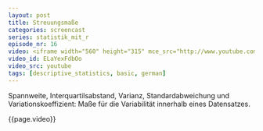 ```yaml
---
layout: post
title: Streuungsmaße
categories: screencast
series: statistik_mit_r
episode_nr: 16
video: <iframe width="560" height="315" mce_src="http://www.youtube.com/embed/ELaYexFdbOo" frameborder="0" allowfullscreen="" src="http://www.youtube.com/embed/ELaYexFdbOo"></iframe>
video_id: ELaYexFdbOo
video_src: youtube
tags: [descriptive_statistics, basic, german]
---
```


Spannweite, Interquartilsabstand, Varianz, Standardabweichung und Variationskoeffizient: Maße für die Variabilität innerhalb eines Datensatzes.
<!--more-->
{{page.video}}

